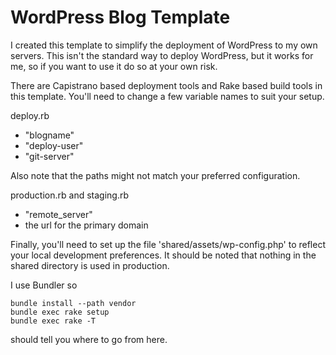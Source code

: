 # WordPress Blog Template #

I created this template to simplify the deployment of WordPress to my own servers. This isn't the standard way to deploy WordPress, but it works for me, so if you want to use it do so at your own risk.

There are Capistrano based deployment tools and Rake based build tools in this template. You'll need to change a few variable names to suit your setup.

deploy.rb

* "blogname"
* "deploy-user"
* "git-server"

Also note that the paths might not match your preferred configuration.

production.rb and staging.rb

* "remote_server"
* the url for the primary domain

Finally, you'll need to set up the file 'shared/assets/wp-config.php' to reflect your local development preferences. It should be noted that nothing in the shared directory is used in production.

I use Bundler so

    bundle install --path vendor
    bundle exec rake setup
    bundle exec rake -T
    
should tell you where to go from here.
